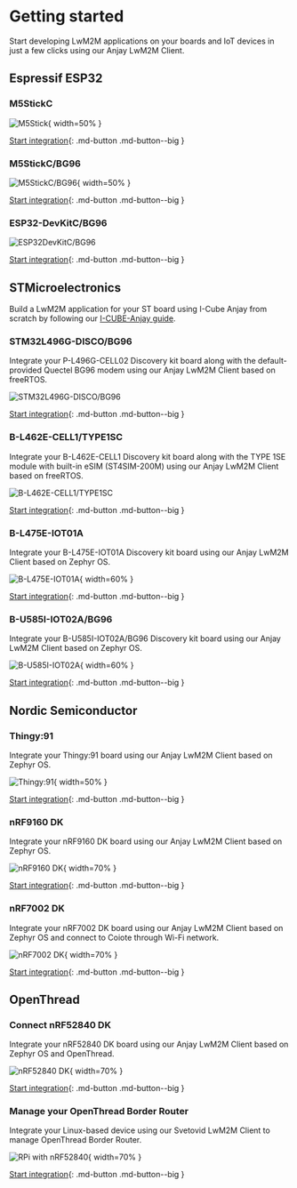 # Getting started

Start developing LwM2M applications on your boards and IoT devices in just a few clicks using our Anjay LwM2M Client.

## Espressif ESP32
### M5StickC

![M5Stick](images/m5stick.webp "M5Stick"){ width=50% }

[Start integration](./ESP32/M5Stick.md){: .md-button .md-button--big }

### M5StickC/BG96

![M5StickC/BG96](images/M5StickC+BG96.jpg "M5StickC/BG96"){ width=50% }

[Start integration](./ESP32/M5StickBG96.md){: .md-button .md-button--big }

### ESP32-DevKitC/BG96

![ESP32DevKitC/BG96](images/ESP32devkitC+BG96.png "ESP32DevKitC/BG96")

[Start integration](./ESP32/ESP32-DevKitCBG96.md){: .md-button .md-button--big }

## STMicroelectronics

Build a LwM2M application for your ST board using I-Cube Anjay from scratch by following our [I-CUBE-Anjay guide](./STMicroelectronics/Building_LwM2M_applications/Building_LwM2M_applications_with_I-CUBE-Anjay.md).

### STM32L496G-DISCO/BG96

Integrate your P-L496G-CELL02 Discovery kit board along with the default-provided Quectel BG96 modem using our Anjay LwM2M Client based on freeRTOS.

![STM32L496G-DISCO/BG96](images/qctl.jpg "STM32L496G-DISCO/BG96")

[Start integration](./STMicroelectronics/STM32L496G-DISCOBG96.md){: .md-button .md-button--big }

### B-L462E-CELL1/TYPE1SC

Integrate your B-L462E-CELL1 Discovery kit board along with the TYPE 1SE module with built-in eSIM (ST4SIM-200M) using our Anjay LwM2M Client based on freeRTOS.

![B-L462E-CELL1/TYPE1SC](images/murata.jpg "B-L462E-CELL1/TYPE1SC")

[Start integration](./STMicroelectronics/B-L462E-CELL1-TYPE1SC.md){: .md-button .md-button--big }

###  B-L475E-IOT01A

Integrate your B-L475E-IOT01A Discovery kit board using our Anjay LwM2M Client based on Zephyr OS.

![B-L475E-IOT01A](images/B_L475E_IOT01A1.png "B_L475E_IOT01A1"){ width=60% }

[Start integration](./STMicroelectronics/B-L475E-IOT01A.md){: .md-button .md-button--big }

###  B-U585I-IOT02A/BG96

Integrate your B-U585I-IOT02A/BG96 Discovery kit board using our Anjay LwM2M Client based on Zephyr OS.

![B-U585I-IOT02A](images/stm32u5.PNG "B-U585I-IOT02A"){ width=60% }

[Start integration](./STMicroelectronics/B-U585I-IOT02A-BG96.md){: .md-button .md-button--big }


## Nordic Semiconductor

### Thingy:91

Integrate your Thingy:91 board using our Anjay LwM2M Client based on Zephyr OS.

![Thingy:91](images/thingy91.png "Thingy:91"){ width=50% }

[Start integration](./Nordic/Thingy91.md){: .md-button .md-button--big }

### nRF9160 DK

Integrate your nRF9160 DK board using our Anjay LwM2M Client based on Zephyr OS.

![nRF9160 DK](images/nRF9160.png "nRF9160 DK"){ width=70% }

[Start integration](./Nordic/nRF9160DK.md){: .md-button .md-button--big }

### nRF7002 DK

Integrate your nRF7002 DK board using our Anjay LwM2M Client based on Zephyr OS and connect to Coiote through Wi-Fi network.

![nRF7002 DK](images/nRF7002.png "nRF7002 DK"){ width=70% }

[Start integration](./Nordic/nRF7002DK.md){: .md-button .md-button--big }

## OpenThread

### Connect nRF52840 DK

Integrate your nRF52840 DK board using our Anjay LwM2M Client based on Zephyr OS and OpenThread.

![nRF52840 DK](images/nRF52840-DK.webp "nRF52840 DK"){ width=70% }

[Start integration](./OpenThread/Adding_device.md){: .md-button .md-button--big }

### Manage your OpenThread Border Router

Integrate your Linux-based device using our Svetovid LwM2M Client to manage OpenThread Border Router.

![RPi with nRF52840](images/RPi_with_nRF52840.jpg "RPi with nRF52840"){ width=70% }

[Start integration](./OpenThread/OTBR_with_svetovid.md){: .md-button .md-button--big }
